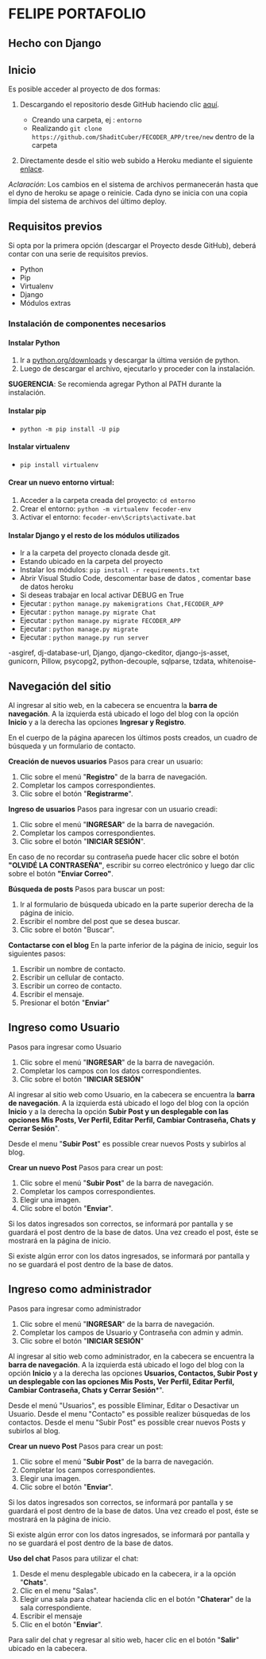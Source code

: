 
# FELIPE PORTAFOLIO


## Hecho con Django 



## Inicio

Es posible acceder al proyecto de dos formas:

1. Descargando el repositorio desde GitHub haciendo clic [aquí](https://github.com/ShaditCuber/FECODER_APP/tree/new). 
    + Creando una carpeta, ej : ```entorno```
    + Realizando ```git clone https://github.com/ShaditCuber/FECODER_APP/tree/new``` dentro de la carpeta


2. Directamente desde el sitio web subido a Heroku mediante el siguiente [enlace](https://fecoder.herokuapp.com/).

*Aclaración*: Los cambios en el sistema de archivos permanecerán hasta que el dyno de heroku se apage o reinicie. Cada dyno se inicia con una copia limpia del sistema de archivos del último deploy.
## Requisitos previos

Si opta por la primera opción (descargar el Proyecto desde GitHub), deberá contar con una serie de requisitos previos.

+ Python
+ Pip
+ Virtualenv
+ Django
+ Módulos extras

### Instalación de componentes necesarios

#### Instalar Python
1. Ir a [python.org/downloads](https://www.python.org/downloads/) y descargar la última versión de python.
2. Luego de descargar el archivo, ejecutarlo y proceder con la instalación.

**SUGERENCIA**: Se recomienda agregar Python al PATH durante la instalación.

####  Instalar pip
+ ```python -m pip install -U pip```

####  Instalar virtualenv
+ ```pip install virtualenv```

####  Crear un nuevo entorno virtual:

1. Acceder a la carpeta creada del proyecto: ```cd entorno```
2. Crear el entorno: ```python -m virtualenv fecoder-env```
3. Activar el entorno: ```fecoder-env\Scripts\activate.bat```

####  Instalar Django y el resto de los módulos utilizados

+ Ir a la carpeta del proyecto clonada desde git.
+ Estando ubicado en la carpeta del proyecto
+ Instalar los módulos: ```pip install -r requirements.txt```
+ Abrir Visual Studio Code, descomentar base de datos , comentar base de datos heroku
+ Si deseas trabajar en local activar DEBUG en True
+ Ejecutar : ```python manage.py makemigrations Chat,FECODER_APP ```
+ Ejecutar : ```python manage.py migrate Chat ```
+ Ejecutar : ```python manage.py migrate FECODER_APP ```
+ Ejecutar : ```python manage.py migrate```
+ Ejecutar : ```python manage.py run server```

-asgiref, dj-database-url, Django, django-ckeditor, django-js-asset, gunicorn, Pillow, psycopg2, python-decouple, sqlparse, tzdata, whitenoise-

## Navegación del sitio
Al ingresar al sitio web, en la cabecera se encuentra la **barra de navegación**. A la izquierda está ubicado el logo del blog con la opción **Inicio** y a la derecha las opciones **Ingresar y Registro**.

En el cuerpo de la página aparecen los últimos posts creados, un cuadro de búsqueda y un formulario de contacto.

**Creación de nuevos usuarios**
Pasos para crear un usuario:

1. Clic sobre el menú "**Registro**" de la barra de navegación.
2. Completar los campos correspondientes.
3. Clic sobre el botón "**Registrarme**".

**Ingreso de usuarios**
Pasos para ingresar con un usuario creadi:

1. Clic sobre el menú "**INGRESAR**" de la barra de navegación.
2. Completar los campos correspondientes.
3. Clic sobre el botón "**INICIAR SESIÓN**".

En caso de no recordar su contraseña puede hacer clic sobre el botón **"OLVIDÉ LA CONTRASEÑA"**, escribir su correo electrónico y luego dar clic sobre el botón **"Enviar Correo"**.

**Búsqueda de posts**
Pasos para buscar un post:

1. Ir al formulario de búsqueda ubicado en la parte superior derecha de la página de inicio.
2. Escribir el nombre del post que se desea buscar.
3. Clic sobre el botón "Buscar".

**Contactarse con el blog**
En la parte inferior de la página de inicio, seguir los siguientes pasos:

1. Escribir un nombre de contacto.
2. Escribir un cellular de contacto.
3. Escribir un correo de contacto.
4. Escribir el mensaje.
5. Presionar el botón "**Enviar**"


## Ingreso como Usuario
Pasos para ingresar como Usuario

1. Clic sobre el menú "**INGRESAR**" de la barra de navegación.
2. Completar los campos con los datos correspondientes.
3. Clic sobre el botón "**INICIAR SESIÓN**"

Al ingresar al sitio web como Usuario, en la cabecera se encuentra la **barra de navegación**. A la izquierda está ubicado el logo del blog con la opción **Inicio** y a la derecha la opción **Subir Post y un desplegable con las opciones Mis Posts, Ver Perfil, Editar Perfil, Cambiar Contraseña, Chats y Cerrar Sesión**".

Desde el menu "**Subir Post**" es possible crear nuevos Posts y subirlos al blog.


**Crear un nuevo Post**
Pasos para crear un post:

1. Clic sobre el menú "**Subir Post**" de la barra de navegación.
2. Completar los campos correspondientes.
3. Elegir una imagen. 
4. Clic sobre el botón "**Enviar**".

Si los datos ingresados son correctos, se informará por pantalla y se guardará el post dentro de la base de datos. Una vez creado el post, éste se mostrará en la página de inicio.

Si existe algún error con los datos ingresados, se informará por pantalla y no se guardará el post dentro de la base de datos.


## Ingreso como administrador
Pasos para ingresar como administrador

1. Clic sobre el menú "**INGRESAR**" de la barra de navegación.
2. Completar los campos de Usuario y Contraseña con admin y admin.
3. Clic sobre el botón "**INICIAR SESIÓN**"

Al ingresar al sitio web como administrador, en la cabecera se encuentra la **barra de navegación**. A la izquierda está ubicado el logo del blog con la opción **Inicio** y a la derecha las opciones **Usuarios, Contactos, Subir Post y un desplegable con las opciones Mis Posts, Ver Perfil, Editar Perfil, Cambiar Contraseña, Chats y Cerrar Sesión***".

Desde el menú "Usuarios", es possible Eliminar, Editar o Desactivar un Usuario.
Desde el menu "Contacto" es possible realizer búsquedas de los contactos.
Desde el menu "Subir Post" es possible crear nuevos Posts y subirlos al blog.


**Crear un nuevo Post**
Pasos para crear un post:

1. Clic sobre el menú "**Subir Post**" de la barra de navegación.
2. Completar los campos correspondientes.
3. Elegir una imagen. 
4. Clic sobre el botón "**Enviar**".

Si los datos ingresados son correctos, se informará por pantalla y se guardará el post dentro de la base de datos. Una vez creado el post, éste se mostrará en la página de inicio.

Si existe algún error con los datos ingresados, se informará por pantalla y no se guardará el post dentro de la base de datos.


**Uso del chat**
Pasos para utilizar el chat:

1. Desde el menu desplegable ubicado en la cabecera, ir a la opción "**Chats**".
2. Clic en el menu "Salas".
3. Elegir una sala para chatear hacienda clic en el botón "**Chaterar**" de la sala correspondiente.
4. Escribir el mensaje
5. Clic en el botón "**Enviar**".

Para salir del chat y regresar al sitio web, hacer clic en el botón "**Salir**" ubicado en la cabecera.